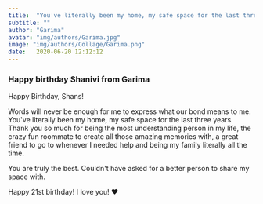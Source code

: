```yaml
---
title:  "You've literally been my home, my safe space for the last three years."
subtitle: ""
author: "Garima"
avatar: "img/authors/Garima.jpg"
image: "img/authors/Collage/Garima.png"
date:   2020-06-20 12:12:12
---
```


### Happy birthday Shanivi from Garima
Happy Birthday, Shans!

Words will never be enough for me to express what our bond means to me. You've literally been my home, my safe space for the last three years. Thank you so much for being the most understanding person in my life, the crazy fun roommate to create all those amazing memories with, a great friend to go to whenever I needed help and being my family literally all the time.

You are truly the best. Couldn't have asked for a better person to share my space with.

Happy 21st birthday!
I love you! ♥️